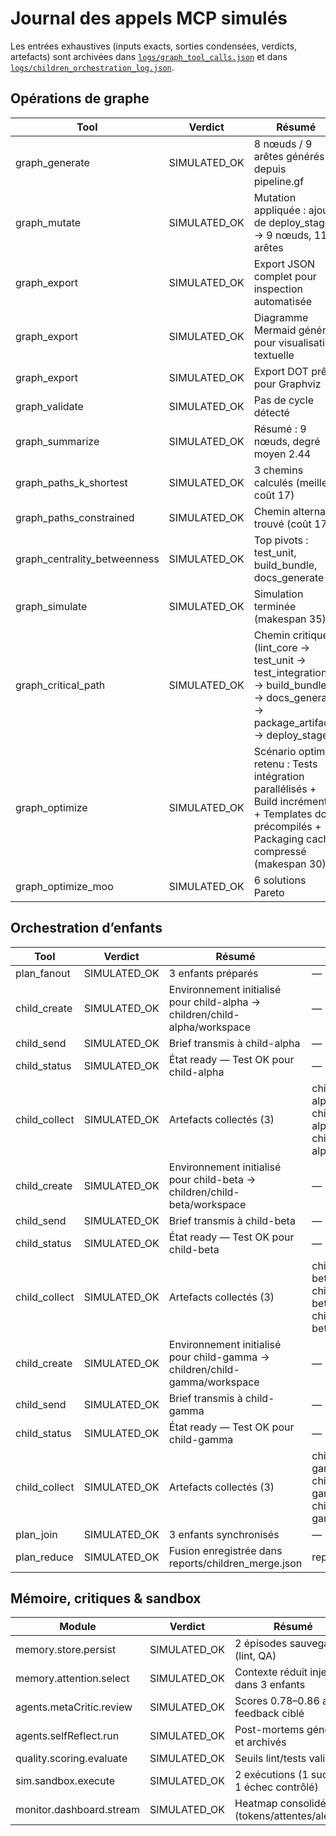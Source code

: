# Journal des appels MCP simulés

Les entrées exhaustives (inputs exacts, sorties condensées, verdicts, artefacts) sont archivées dans [`logs/graph_tool_calls.json`](../logs/graph_tool_calls.json) et dans [`logs/children_orchestration_log.json`](../logs/children_orchestration_log.json).

## Opérations de graphe

| Tool | Verdict | Résumé | Artefacts |
| --- | --- | --- | --- |
| graph_generate | SIMULATED_OK | 8 nœuds / 9 arêtes générés depuis pipeline.gf | graphs/demo_graph.json |
| graph_mutate | SIMULATED_OK | Mutation appliquée : ajout de deploy_stage → 9 nœuds, 11 arêtes | — |
| graph_export | SIMULATED_OK | Export JSON complet pour inspection automatisée | exports/demo_graph.json |
| graph_export | SIMULATED_OK | Diagramme Mermaid généré pour visualisation textuelle | exports/demo_graph.mmd |
| graph_export | SIMULATED_OK | Export DOT prêt pour Graphviz | exports/demo_graph.dot |
| graph_validate | SIMULATED_OK | Pas de cycle détecté | — |
| graph_summarize | SIMULATED_OK | Résumé : 9 nœuds, degré moyen 2.44 | — |
| graph_paths_k_shortest | SIMULATED_OK | 3 chemins calculés (meilleur coût 17) | — |
| graph_paths_constrained | SIMULATED_OK | Chemin alternatif trouvé (coût 17) | — |
| graph_centrality_betweenness | SIMULATED_OK | Top pivots : test_unit, build_bundle, docs_generate | — |
| graph_simulate | SIMULATED_OK | Simulation terminée (makespan 35) | logs/simulation_events.json |
| graph_critical_path | SIMULATED_OK | Chemin critique (lint_core → test_unit → test_integration → build_bundle → docs_generate → package_artifacts → deploy_stage) | — |
| graph_optimize | SIMULATED_OK | Scénario optimal retenu : Tests intégration parallélisés + Build incrémental + Templates docs précompilés + Packaging cache compressé (makespan 30) | — |
| graph_optimize_moo | SIMULATED_OK | 6 solutions Pareto | — |

## Orchestration d’enfants

| Tool | Verdict | Résumé | Artefacts |
| --- | --- | --- | --- |
| plan_fanout | SIMULATED_OK | 3 enfants préparés | — |
| child_create | SIMULATED_OK | Environnement initialisé pour child-alpha → children/child-alpha/workspace | — |
| child_send | SIMULATED_OK | Brief transmis à child-alpha | — |
| child_status | SIMULATED_OK | État ready — Test OK pour child-alpha | — |
| child_collect | SIMULATED_OK | Artefacts collectés (3) | children/child-alpha/workspace/module.mjs<br>children/child-alpha/workspace/test.mjs<br>children/child-alpha/outbox/output.json |
| child_create | SIMULATED_OK | Environnement initialisé pour child-beta → children/child-beta/workspace | — |
| child_send | SIMULATED_OK | Brief transmis à child-beta | — |
| child_status | SIMULATED_OK | État ready — Test OK pour child-beta | — |
| child_collect | SIMULATED_OK | Artefacts collectés (3) | children/child-beta/workspace/module.mjs<br>children/child-beta/workspace/test.mjs<br>children/child-beta/outbox/output.json |
| child_create | SIMULATED_OK | Environnement initialisé pour child-gamma → children/child-gamma/workspace | — |
| child_send | SIMULATED_OK | Brief transmis à child-gamma | — |
| child_status | SIMULATED_OK | État ready — Test OK pour child-gamma | — |
| child_collect | SIMULATED_OK | Artefacts collectés (3) | children/child-gamma/workspace/module.mjs<br>children/child-gamma/workspace/test.mjs<br>children/child-gamma/outbox/output.json |
| plan_join | SIMULATED_OK | 3 enfants synchronisés | — |
| plan_reduce | SIMULATED_OK | Fusion enregistrée dans reports/children_merge.json | reports/children_merge.json |

## Mémoire, critiques & sandbox

| Module | Verdict | Résumé | Artefacts |
| --- | --- | --- | --- |
| memory.store.persist | SIMULATED_OK | 2 épisodes sauvegardés (lint, QA) | logs/memory_store.json |
| memory.attention.select | SIMULATED_OK | Contexte réduit injecté dans 3 enfants | reports/memory_attention.md |
| agents.metaCritic.review | SIMULATED_OK | Scores 0.78–0.86 avec feedback ciblé | reports/cognitive_feedback.md |
| agents.selfReflect.run | SIMULATED_OK | Post-mortems générés et archivés | reports/cognitive_feedback.md |
| quality.scoring.evaluate | SIMULATED_OK | Seuils lint/tests validés | reports/cognitive_feedback.md |
| sim.sandbox.execute | SIMULATED_OK | 2 exécutions (1 succès, 1 échec contrôlé) | logs/sandbox_runs.json |
| monitor.dashboard.stream | SIMULATED_OK | Heatmap consolidée (tokens/attentes/alertes) | logs/dashboard_heatmap.json |
